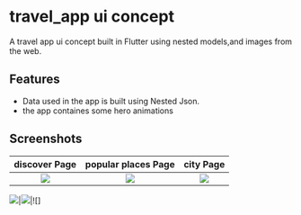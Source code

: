 # travel_app ui concept
A travel app  ui concept built in Flutter using nested models,and images from the web.

## Features
* Data used in the app is built using Nested Json.
* the app containes some hero animations

## Screenshots

discover Page              |  popular places Page     | city Page             
:-------------------------:|:-------------------------:|:-------------------------:
![](https://user-images.githubusercontent.com/56259590/202838287-34a7ba30-0eef-401f-8c1e-d3c3818424cf.jpeg)|![](https://user-images.githubusercontent.com/56259590/202838304-5cfbe4ac-4174-4740-9dbf-78cd1a3084a2.jpeg)|![](https://user-images.githubusercontent.com/56259590/202838338-6e3a71ca-9570-474a-9d84-8b6609e15915.jpeg)|

![](https://github.com/TheAlphamerc/flutter_twitter_clone/blob/master/screenshots/Auth/screenshot_1.jpg?raw=true)|![](https://github.com/TheAlphamerc/flutter_twitter_clone/blob/master/screenshots/Auth/screenshot_2.jpg?raw=true)|![]
